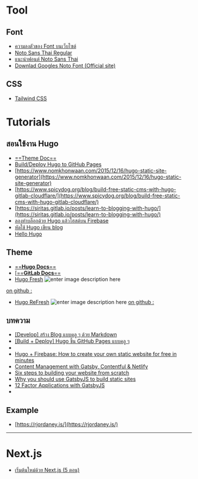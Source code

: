 # Tool

## Font
- [ความลงตัวของ Font บนเว็บไซต์](https://medium.com/@shin_ji/%E0%B8%84%E0%B8%A7%E0%B8%B2%E0%B8%A1%E0%B8%A5%E0%B8%87%E0%B8%95%E0%B8%B1%E0%B8%A7%E0%B8%82%E0%B8%AD%E0%B8%87-font-%E0%B8%9A%E0%B8%99%E0%B9%80%E0%B8%A7%E0%B9%87%E0%B8%9A%E0%B9%84%E0%B8%8B%E0%B8%95%E0%B9%8C-60ccb6edc97e)
- [Noto Sans Thai Regular](http://thaisignmaker.com/korkhorkore/?product/page/4895/Noto+Sans+Thai+Regular)
- [แนะนำฟอนต์ Noto Sans Thai](https://kittipongint.com/%E0%B9%81%E0%B8%99%E0%B8%B0%E0%B8%99%E0%B8%B3%E0%B8%9F%E0%B8%AD%E0%B8%99%E0%B8%95%E0%B9%8C-noto-sans-thai/)
- [Downlad Googles Noto Font (Official site)](https://www.google.com/get/noto/)

## CSS
- [Tailwind CSS](https://pakin.me/blog/tailwind-css/)


# Tutorials

## สอนใช้งาน Hugo

- [==Theme Doc==](https://themes.gohugo.io/hugo-refresh/)
- [Build/Deploy Hugo to GitHub Pages](https://bozzlab.github.io/post/hugo-build/)
- [https://www.nomkhonwaan.com/2015/12/16/hugo-static-site-generator](https://www.nomkhonwaan.com/2015/12/16/hugo-static-site-generator)
- [https://www.spicydog.org/blog/build-free-static-cms-with-hugo-gitlab-cloudflare/](https://www.spicydog.org/blog/build-free-static-cms-with-hugo-gitlab-cloudflare/)
- [https://siritas.gitlab.io/posts/learn-to-blogging-with-hugo/](https://siritas.gitlab.io/posts/learn-to-blogging-with-hugo/)
- [ลองทำบล็อกด้วย Hugo แล้วโฮสต์บน Firebase ](https://nosemicolon.dev/blog/programming/hugo-firebase-tutorial-1/)
- [หัดใช้ Hugo เขียน blog](https://siritas.gitlab.io/posts/learn-to-blogging-with-hugo/)
- [Hello Hugo](https://pakin.me/blog/hello-hugo/)





## Theme

- [==**Hugo Docs**==](https://github.com/gohugoio/hugo/tree/master/docs)
- [[==**GitLab Docs**==](https://gitlab.com/rimgitlab/gitlab-docs)
- [Hugo Fresh](https://themes.gohugo.io/hugo-fresh/)
![enter image description here](https://d33wubrfki0l68.cloudfront.net/759b7396fd8035fb2d147f63abad98ba7d401a31/d34c2/hugo-fresh/screenshot-hugo-fresh_hu59575f96195d76c58e16ef86a2d7af31_99859_750x500_fill_catmullrom_top_2.png)

[on github :](https://github.com/StefMa/hugo-fresh)

- [Hugo ReFresh](https://themes.gohugo.io/hugo-refresh/)
![enter image description here](https://d33wubrfki0l68.cloudfront.net/2bceb2458d1ba0311f5c01235043da9f89c0dabd/9276b/hugo-refresh/screenshot-hugo-refresh_hu39f40f3da2f7b5228c9707313ab6fec5_89282_750x500_fill_catmullrom_top_2.png)
[on github :](https://github.com/PippoRJ/hugo-refresh)



## บทความ

- [[Develop] สร้าง Blog แบบคลู ๆ ด้วย Markdown](https://medium.com/@p.srinikorn/develop-%E0%B8%AA%E0%B8%A3%E0%B9%89%E0%B8%B2%E0%B8%87-blog-%E0%B9%81%E0%B8%9A%E0%B8%9A%E0%B8%84%E0%B8%A5%E0%B8%B9-%E0%B9%86-%E0%B8%94%E0%B9%89%E0%B8%A7%E0%B8%A2-markdown-fc45b65cde38)
- [[Build + Deploy] Hugo ขึ้น GitHub Pages แบบคลู ๆ](https://medium.com/@p.srinikorn/build-deploy-hugo-%E0%B8%82%E0%B8%B6%E0%B9%89%E0%B8%99-github-pages-%E0%B9%81%E0%B8%9A%E0%B8%9A%E0%B8%84%E0%B8%A5%E0%B8%B9-%E0%B9%86-80b4e760754e)
- 
- [Hugo + Firebase: How to create your own static website for free in minutes](https://medium.com/free-code-camp/hugo-firebase-how-to-create-your-own-dynamic-website-for-free-in-minutes-463b4fb7bf5a)
- [Content Management with Gatsby, Contentful & Netlify](https://itnext.io/content-management-with-gatsby-netlify-and-contentful-70f03de41602)
- [Six steps to building your website from scratch](https://medium.com/@khollobaugh/https-medium-com-khollobaugh-six-steps-to-building-your-website-from-scratch-a713288cc6d)
- [Why you should use GatsbyJS to build static sites](https://medium.com/free-code-camp/why-you-should-use-gatsbyjs-to-build-static-sites-4f90eb6d1a7b)
- [12 Factor Applications with GatsbyJS](https://medium.com/@wonderboymusic/12-factor-applications-with-gatsbyjs-ef8a2b1f883a)
- 

## Example
- [https://rjordaney.is/](https://rjordaney.is/)

----





# Next.js

- [เริ่มต้นใหม่ด้วย Next.js (5 ตอน)](https://medium.com/dev-it/%E0%B9%80%E0%B8%A3%E0%B8%B4%E0%B9%88%E0%B8%A1%E0%B8%95%E0%B9%89%E0%B8%99%E0%B9%83%E0%B8%AB%E0%B8%A1%E0%B9%88%E0%B8%94%E0%B9%89%E0%B8%A7%E0%B8%A2-next-js-%E0%B8%9A%E0%B8%97%E0%B8%97%E0%B8%B5%E0%B9%88-1-686593f1ca43)
<!--stackedit_data:
eyJoaXN0b3J5IjpbOTc4NzA0MDA5LDIzMzY1ODEyMiwtMTI2NT
UxNDU3OF19
-->